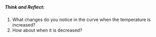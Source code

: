 ##### Think and Reflect:
1. What changes do you notice in the curve when the temperature is increased? 
2. How about when it is decreased?